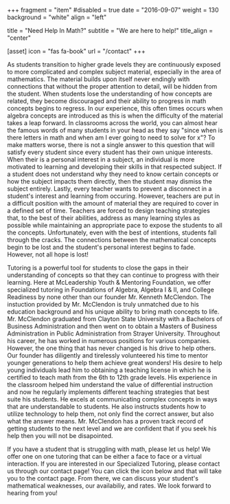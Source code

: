 +++
fragment = "item"
#disabled = true
date = "2016-09-07"
weight = 130
background = "white"
align = "left"

title = "Need Help In Math?"
subtitle = "We are here to help!"
title_align = "center"

[asset]
  icon = "fas fa-book"
  url = "/contact"
+++

  As students transition to higher grade levels they are continuously exposed to more complicated and complex subject material, especially in the area of mathematics. The material builds upon itself never endingly with connections that without the proper attention to detail, will be hidden from the student. When students lose the understanding of how concepts are related, they become discouraged and their ability to progress in math concepts begins to regress. In our experience, this often times occurs when algebra concepts are introduced as this is when the difficulty of the material takes a leap forward. In classrooms across the world, you can almost hear the famous words of many students in your head as they say "since when is there letters in math and when am I ever going to need to solve for x"? To make matters worse, there is not a single answer to this question that will satisfy every student since every student has their own unique interests. When their is a personal interest in a subject, an individual is more motivated to learning and developing their skills in that respected subject. If a student does not understand why they need to know certain concepts or how the subject impacts them directly, then the student may dismiss the subject entirely. Lastly, every teacher wants to prevent a disconnect in a student's interest and learning from occuring. However, teachers are put in a difficult position with the amount of material they are required to cover in a defined set of time. Teachers are forced to design teaching strategies that, to the best of their abilities, address as many learning styles as possible while maintaining an appropriate pace to expose the students to all the concepts. Unfortunately, even with the best of intentions, students fall through the cracks. The connections between the mathematical concepts begin to be lost and the student's personal interest begins to fade. However, not all hope is lost!
  
  Tutoring is a powerful tool for students to close the gaps in their understanding of concepts so that they can continue to progress with their learning. Here at McLeadership Youth & Mentoring Foundation, we offer specialized tutoring in Foundations of Algebra, Algebra I & II, and College Readiness by none other than our founder Mr. Kenneth McClendon. The instuction provided by Mr. McClendon is truly unmatched due to his education background and his unique ability to bring math concepts to life. Mr. McClendon graduated from Clayton State University with a Bachelors of Business Administration and then went on to obtain a Masters of Business Administration in Public Administration from Strayer University. Throughout his career, he has worked in numerous positions for various companies. However, the one thing that has never changed is his drive to help others. Our founder has diligently and tirelessly volunteered his time to mentor younger generations to help them achieve great wonders! His desire to help young individuals lead him to obtaining a teaching license in which he is certified to teach math from the 6th to 12th grade levels. His experience in the classroom helped him understand the value of differential instruction and now he regularly implements different teaching strategies that best suite his students. He excels at communicating complex concepts in ways that are understandable to students. He also instructs students how to utilize technology to help them, not only find the correct answer, but also what the answer means. Mr. McClendon has a proven track record of getting students to the next level and we are confident that if you seek his help then you will not be disapointed.  
  
  If you have a student that is struggling with math, please let us help! We offer one on one tutoring that can be either a face to face or a virtual interaction. If you are interested in our Specialized Tutoring, please contact us through our contact page! You can click the icon below and that will take you to the contact page. From there, we can discuss your student's mathematical weaknesses, our availabiliy, and rates. We look forward to hearing from you!  


